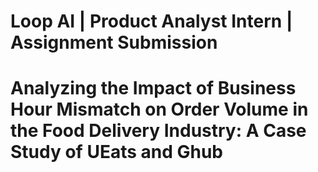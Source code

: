 # Loop AI | Product Analyst Intern | Assignment Submission

# Analyzing the Impact of Business Hour Mismatch on Order Volume in the Food Delivery Industry: A Case Study of UEats and Ghub

